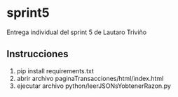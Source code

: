# sprint5
Entrega individual del sprint 5 de Lautaro Triviño

## Instrucciones
<ol>
<li>pip install requirements.txt</li>
<li>abrir archivo paginaTransacciones/html/index.html</li>
<li>ejecutar archivo python/leerJSONsYobtenerRazon.py</li>
</ol>

